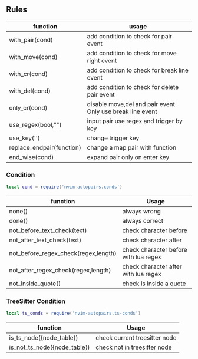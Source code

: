## Rules

| function                  | usage                                                     |
|---------------------------|-----------------------------------------------------------|
| with_pair(cond)           | add condition to check for pair event                     |
| with_move(cond)           | add condition to check for move right event               |
| with_cr(cond)             | add condition to check for break line event               |
| with_del(cond)            | add condition to check for delete pair event              |
| only_cr(cond)             | disable move,del and pair event Only use break line event |
| use_regex(bool,"<key>")   | input pair use regex and trigger by key                   |
| use_key('<key>')          | change trigger key                                        |
| replace_endpair(function) | change a map pair with function                           |
| end_wise(cond)            | expand pair only on enter key                             |

### Condition
```lua
local cond = require('nvim-autopairs.conds')
```
| function                             | Usage                                 |
|--------------------------------------|---------------------------------------|
| none()                               | always wrong                          |
| done()                               | always correct                        |
| not_before_text_check(text)          | check character before                |
| not_after_text_check(text)           | check character after                 |
| not_before_regex_check(regex,length) | check character before with lua regex |
| not_after_regex_check(regex,length)  | check character after with lua regex  |
| not_inside_quote()                   | check is inside a quote               |

### TreeSitter Condition
```lua
local ts_conds = require('nvim-autopairs.ts-conds')
```

| function                     | Usage                         |
|------------------------------|-------------------------------|
| is_ts_node({node_table})     | check current treesitter node |
| is_not_ts_node({node_table}) | check not in treesitter node  |
